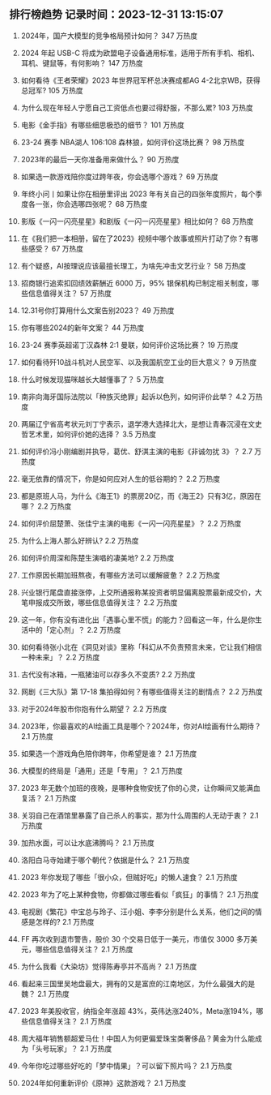 
## 排行榜趋势 记录时间：2023-12-31 13:15:07
  
  1. 2024年，国产大模型的竞争格局预计如何？ 347 万热度
    
  2. 2024 年起 USB-C 将成为欧盟电子设备通用标准，适用于所有手机、相机、耳机、键鼠等，有何影响？ 147 万热度
    
  3. 如何看待《王者荣耀》2023 年世界冠军杯总决赛成都AG 4-2北京WB，获得总冠军? 105 万热度
    
  4. 为什么现在年轻人宁愿自己工资低点也要过得舒服，不那么累? 103 万热度
    
  5. 电影《金手指》有哪些细思极恐的细节？ 101 万热度
    
  6. 23-24 赛季 NBA湖人 106:108 森林狼，如何评价这场比赛？ 98 万热度
    
  7. 2023年的最后一天你准备用来做什么？ 90 万热度
    
  8. 如果选一款游戏陪你度过跨年夜，你会选哪个游戏？ 69 万热度
    
  9. 年终小问丨如果让你在相册里评出 2023 年有关自己的四张年度照片，每个季度各一张，你会选哪四张呢？ 68 万热度
    
  10. 影版《一闪一闪亮星星》和剧版《一闪一闪亮星星》相比如何？ 68 万热度
    
  11. 在《我们把一本相册，留在了2023》视频中哪个故事或照片打动了你？有哪些感受？ 67 万热度
    
  12. 有个疑惑，AI按理说应该最擅长理工，为啥先冲击文艺行业？ 58 万热度
    
  13. 招商银行追索扣回绩效薪酬近 6000 万，95% 银保机构已制定相关制度，哪些信息值得关注？ 57 万热度
    
  14. 12.31号你打算用什么文案告别2023？ 49 万热度
    
  15. 你有哪些2024的新年文案？ 44 万热度
    
  16. 23-24 赛季英超诺丁汉森林 2:1 曼联，如何评价这场比赛？ 19 万热度
    
  17. 如何看待歼10战斗机对人民空军、以及我国航空工业的巨大意义？ 9 万热度
    
  18. 什么时候发现猫咪越长大越懂事了？ 5 万热度
    
  19. 南非向海牙国际法院以「种族灭绝罪」起诉以色列，如何评价此举？ 4.2 万热度
    
  20. 两届辽宁省高考状元刘丁宁表示，退学港大选择北大，是想让青春沉浸在文史哲艺术里，如何评价她的选择？ 3.5 万热度
    
  21. 如何评价冯小刚编剧并执导，葛优、舒淇主演的电影《非诚勿扰 3》？ 2.7 万热度
    
  22. 毫无依靠的情况下，你是如何应对人生的低谷期的？ 2.2 万热度
    
  23. 都是原班人马，为什么《海王1》的票房20亿，而《海王2》只有3亿，原因在哪？ 2.2 万热度
    
  24. 如何评价屈楚萧、张佳宁主演的电影《一闪一闪亮星星》？ 2.2 万热度
    
  25. 为什么上海人那么好辨认? 2.2 万热度
    
  26. 如何评价周深和陈楚生演唱的凄美地? 2.2 万热度
    
  27. 工作原因长期加班熬夜，有哪些方法可以缓解疲惫？ 2.2 万热度
    
  28. 兴业银行尾盘直接涨停，上交所通报称某投资者明显偏离股票最新成交价，大笔申报成交所致，哪些信息值得关注？ 2.2 万热度
    
  29. 这一年，你有没有进化出「遇事心里不慌」的能力？回看这一年，什么是你生活中的「定心剂」？ 2.2 万热度
    
  30. 如何看待张小北在《洞见对谈》里称「科幻从不负责预言未来，它让我们相信一种未来」？ 2.2 万热度
    
  31. 古代没有冰箱，一瓶猪油可以存多久不变质? 2.2 万热度
    
  32. 网剧《三大队》第 17-18 集拍得如何？有哪些值得关注的剧情点？ 2.2 万热度
    
  33. 对于2024年股市你抱有什么期望？ 2.2 万热度
    
  34. 2023年，你最喜欢的AI绘画工具是哪个？2024年，你对AI绘画有什么期待？ 2.1 万热度
    
  35. 如果选一个游戏角色陪你跨年，你希望是谁？ 2.1 万热度
    
  36. 大模型的终局是「通用」还是「专用」？ 2.1 万热度
    
  37. 2023 年无数个加班的夜晚，是哪种食物安抚了你的心灵，让你瞬间又能满血复活？ 2.1 万热度
    
  38. 关羽自己在酒馆里暴露了自己杀人的事实，那为什么周围的人无动于衷？ 2.1 万热度
    
  39. 加热水面，可以让水底沸腾吗？ 2.1 万热度
    
  40. 洛阳白马寺始建于哪个朝代？依据是什么？ 2.1 万热度
    
  41. 2023 年你发现了哪些「很小众，但贼好吃」的懒人速食？ 2.1 万热度
    
  42. 2023 年为了吃上某种食物，你都做过哪些看似「疯狂」的事情？ 2.1 万热度
    
  43. 电视剧《繁花》中宝总与玲子、汪小姐、李李分别是什么关系，他们之间的情感是怎样的? 2.1 万热度
    
  44. FF 再次收到退市警告，股价 30 个交易日低于一美元，市值仅 3000 多万美元，哪些信息值得关注？ 2.1 万热度
    
  45. 为什么我看《大染坊》觉得陈寿亭并不高尚？ 2.1 万热度
    
  46. 看起来三国里吴地盘最大，拥有的又是富庶的江南地区，为什么最强大的是魏？ 2.1 万热度
    
  47. 2023 年美股收官，纳指全年涨超 43%，英伟达涨240%，Meta涨194%，哪些信息值得关注？ 2.1 万热度
    
  48. 周大福年销售额超爱马仕！中国人为何更偏爱珠宝类奢侈品？黄金为什么能成为「头号玩家」？ 2.1 万热度
    
  49. 今年你吃过哪些好吃的「梦中情果」？可以留下照片吗？ 2.1 万热度
    
  50. 2024年如何重新评价《原神》这款游戏？ 2.1 万热度
    
